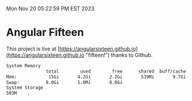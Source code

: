 Mon Nov 20 05:22:59 PM EST 2023

# Angular Fifteen


This project is live at [https://angularsixteen.github.io](https://angularsixteen.github.io "fifteen!") thanks to Github.

```bash
System Memory
               total        used        free      shared  buff/cache   available
Mem:            15Gi       4.2Gi       2.2Gi       539Mi       9.7Gi        11Gi
Swap:          8.0Gi       1.0Mi       8.0Gi
System Storage
503M	.
```
```bash
